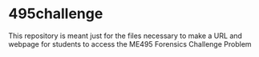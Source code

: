 # 495challenge
This repository is meant just for the files necessary to make a URL and webpage for students to access the ME495 Forensics Challenge Problem
